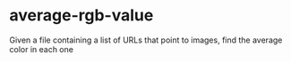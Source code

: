# average-rgb-value
Given a file containing a list of URLs that point to images, find the average color in each one
